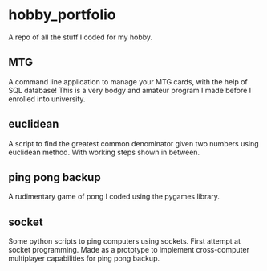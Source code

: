 # hobby_portfolio
A repo of all the stuff I coded for my hobby.

## MTG
A command line application to manage your MTG cards, with the help of SQL database! This is a very bodgy and amateur program I made before I enrolled into university.

## euclidean
A script to find the greatest common denominator given two numbers using euclidean method. With working steps shown in between.

## ping pong backup
A rudimentary game of pong I coded using the pygames library.

## socket
Some python scripts to ping computers using sockets. First attempt at socket programming. Made as a prototype to implement cross-computer multiplayer capabilities for ping pong backup.
